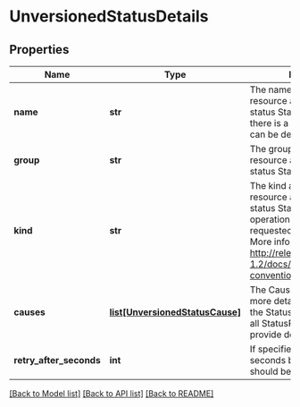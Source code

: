 # UnversionedStatusDetails

## Properties
Name | Type | Description | Notes
------------ | ------------- | ------------- | -------------
**name** | **str** | The name attribute of the resource associated with the status StatusReason (when there is a single name which can be described). | [optional] 
**group** | **str** | The group attribute of the resource associated with the status StatusReason. | [optional] 
**kind** | **str** | The kind attribute of the resource associated with the status StatusReason. On some operations may differ from the requested resource Kind. More info: http://releases.k8s.io/release-1.2/docs/devel/api-conventions.md#types-kinds | [optional] 
**causes** | [**list[UnversionedStatusCause]**](UnversionedStatusCause.md) | The Causes array includes more details associated with the StatusReason failure. Not all StatusReasons may provide detailed causes. | [optional] 
**retry_after_seconds** | **int** | If specified, the time in seconds before the operation should be retried. | [optional] 

[[Back to Model list]](../README.md#documentation-for-models) [[Back to API list]](../README.md#documentation-for-api-endpoints) [[Back to README]](../README.md)



